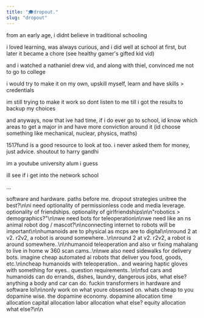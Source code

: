 ```yaml
---
title: "🎓dropout."
slug: "dropout"
---
```


from an early age, i didnt believe in traditional schooling

i loved learning, was always curious, and i did well at school at first, but later it became a chore (see healthy gamer's gifted kid vid)

and i watched a nathaniel drew vid, and along with thiel, convinced me not to go to college

i would try to make it on my own, upskill myself, learn and have skills > credentials

im still trying to make it work so dont listen to me till i got the results to backup my choices

and anyways, now that ive had time, if i do ever go to school, id know which areas to get a major in and have more conviction around it (id choose something like mechanical, nuclear, physics, maths)

1517fund is a good resource to look at too. i never asked them for money, just advice. shoutout to harry gandhi

im a youtube university alum i guess

ill see if i get into the network school

...

software and hardware. paths before me. dropout strategies
unitree the best?\n\ni need optionality of permissionless code and media leverage. optionality of friendships. optionality of girlfriendships\n\n"robotics > demographics?"\n\nwe need bots for teleoperation\n\nwe need like an ns animal robot dog / mascot?\n\nconnecting internet to robots will be important\n\nhumanoids are to physical as mcps are to digital\n\nround 2 at v2. r2v2, a robot is around somewhere..\n\nround 2 at v2. r2v2, a robot is around somewhere..\n\nhumanoid teleoperation and also vr fixing mahalang to live in home w 360 scan cams..\n\nwe also need sidewalks for delivery bots. imagine cheap automated ai robots that deliver you food, goods, etc.\n\ncheap humanoids with teleoperation.. and wearing haptic gloves with something for eyes.. question requirements..\n\nfsd cars and humanoids can do errands, dishes, laundry, dangerous jobs, what else? anything a body and car can do. fuckin transformers in hardware and software lol\n\nonly work on what youre obsessed on. whats cheap to you dopamine wise. the dopamine economy. dopamine allocation time allocation capital allocation labor allocation what else? equity allocation what else?\n\n